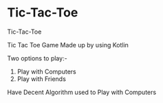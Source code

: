 # Tic-Tac-Toe
Tic-Tac-Toe

Tic Tac Toe Game Made up by using Kotlin

Two options to play:-
1. Play with Computers
2. Play with Friends


Have Decent Algorithm used to Play with Computers

